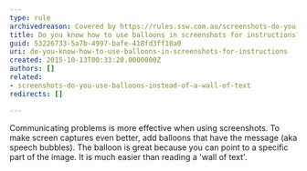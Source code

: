```yaml
---
type: rule
archivedreason: Covered by https://rules.ssw.com.au/screenshots-do-you-use-balloons-instead-of-a-wall-of-text (Checked by Andrew F and Tiago A)
title: Do you know how to use balloons in screenshots for instructions?
guid: 53226733-5a7b-4997-bafe-418fd3ff10a0
uri: do-you-know-how-to-use-balloons-in-screenshots-for-instructions
created: 2015-10-13T00:33:20.0000000Z
authors: []
related:
- screenshots-do-you-use-balloons-instead-of-a-wall-of-text
redirects: []

---
```



<p>
          Communicating problems is more effective when using screenshots. To make screen captures even 
          better, add balloons that have the message (aka speech bubbles). The balloon is great because 
          you can point to a specific part of the image. It is much easier than reading a 'wall of text'.
          </p>  
<br><excerpt class='endintro'></excerpt><br>



